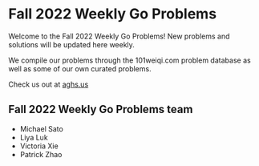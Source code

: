 # Fall 2022 Weekly Go Problems

Welcome to the Fall 2022 Weekly Go Problems! New problems and solutions will be updated here weekly.

We compile our problems through the 101weiqi.com problem database as well as some of our own curated problems.

Check us out at [aghs.us](aghs.us)
## Fall 2022 Weekly Go Problems team
- Michael Sato
- Liya Luk
- Victoria Xie
- Patrick Zhao
